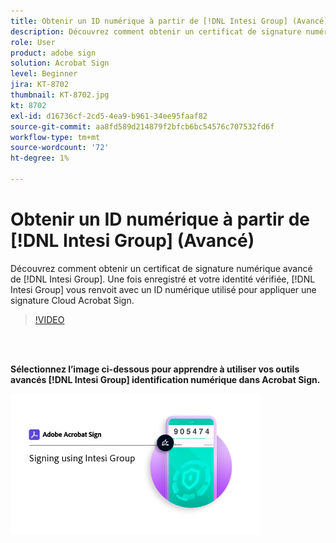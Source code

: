 ```yaml
---
title: Obtenir un ID numérique à partir de [!DNL Intesi Group] (Avancé)
description: Découvrez comment obtenir un certificat de signature numérique avancé de [!DNL Intesi Group]
role: User
product: adobe sign
solution: Acrobat Sign
level: Beginner
jira: KT-8702
thumbnail: KT-8702.jpg
kt: 8702
exl-id: d16736cf-2cd5-4ea9-b961-34ee95faaf82
source-git-commit: aa8fd589d214879f2bfcb6bc54576c707532fd6f
workflow-type: tm+mt
source-wordcount: '72'
ht-degree: 1%

---
```


# Obtenir un ID numérique à partir de [!DNL Intesi Group] (Avancé)

Découvrez comment obtenir un certificat de signature numérique avancé de [!DNL Intesi Group]. Une fois enregistré et votre identité vérifiée, [!DNL Intesi Group] vous renvoit avec un ID numérique utilisé pour appliquer une signature Cloud Acrobat Sign.

>[!VIDEO](https://video.tv.adobe.com/v/337065?quality=12&learn=on&hidetitle=true)

<br> 

**Sélectionnez l’image ci-dessous pour apprendre à utiliser vos outils avancés [!DNL Intesi Group] identification numérique dans Acrobat Sign.**

[![image](assets/IntesiSign_400.png)](intesi-sign.md)
